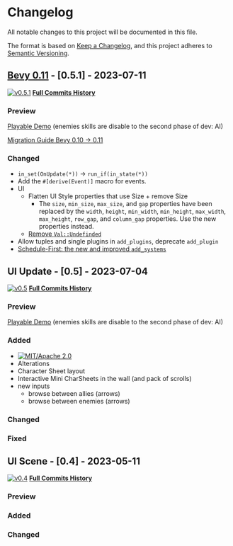 # Changelog

All notable changes to this project will be documented in this file.

The format is based on [Keep a Changelog](https://keepachangelog.com/en/1.0.0/),
and this project adheres to [Semantic Versioning](https://semver.org/spec/v2.0.0.html).

## [Bevy 0.11](https://bevyengine.org/learn/migration-guides/0.10-0.11/) - [0.5.1] - 2023-07-11

[![v0.5.1](https://img.shields.io/badge/v0.5.1-gray?style=flat&logo=github&logoColor=181717&link=https://github.com/Fabinistere/bevy_turn-based_combat/releases/tag/v0.5.1)](https://github.com/Fabinistere/bevy_turn-based_combat/releases/tag/v0.5.1)
[**Full Commits History**](https://github.com/Fabinistere/bevy_turn-based_combat/commits/v0.5.1)

<!-- TODO: Changelog -->
<!-- TODO: proper Release Description -->

### Preview

<!-- with a gif -->

[Playable Demo](https://fabinistere.github.io/bevy_turn-based_combat/) (enemies skills are disable to the second phase of dev: AI)

[Migration Guide Bevy 0.10 -> 0.11](https://bevyengine.org/learn/migration-guides/0.10-0.11/)
<!-- [Changlog Bevy Rapier 0.21 -> 0.22](https://github.com/dimforge/bevy_rapier/blob/master/CHANGELOG.md#0220-10-july-2023) -->

### Changed

- `in_set(OnUpdate(*))` -> `run_if(in_state(*))`
- Add the `#[derive(Event)]` macro for events.
- UI
  - Flatten UI Style properties that use Size + remove Size
    - The `size`, `min_size`, `max_size`, and `gap` properties have been replaced by the `width`, `height`, `min_width`, `min_height`, `max_width`, `max_height`, `row_gap`, and `column_gap` properties. Use the new properties instead.
  - [Remove `Val::Undefinded`](https://bevyengine.org/learn/migration-guides/0.10-0.11/#remove-val-undefined)
- Allow tuples and single plugins in `add_plugins`, deprecate `add_plugin`
- [Schedule-First: the new and improved `add_systems`](https://bevyengine.org/learn/migration-guides/0.10-0.11/#schedule-first-the-new-and-improved-add-systems)

## UI Update - [0.5] - 2023-07-04

[![v0.5](https://img.shields.io/badge/v0.5-gray?style=flat&logo=github&logoColor=181717&link=https://github.com/Fabinistere/bevy_turn-based_combat/releases/tag/v0.5)](https://github.com/Fabinistere/bevy_turn-based_combat/releases/tag/v0.5)
[**Full Commits History**](https://github.com/Fabinistere/bevy_turn-based_combat/commits/v0.5)

<!-- TODO: Changelog -->
<!-- TODO: proper Release Description -->

### Preview

<!-- with a gif -->

[Playable Demo](https://fabinistere.github.io/bevy_turn-based_combat/) (enemies skills are disable to the second phase of dev: AI)

### Added

- [![MIT/Apache 2.0](https://img.shields.io/badge/license-MIT%2FApache-blue.svg)](https://github.com/fabinistere/bevy_turn-based_combat#license)
- Alterations
- Character Sheet layout
- Interactive Mini CharSheets in the wall (and pack of scrolls)
- new inputs
  - browse between allies (arrows)
  - browse between enemies (arrows)

### Changed

### Fixed

## UI Scene - [0.4] - 2023-05-11

[![v0.4](https://img.shields.io/badge/v0.4-gray?style=flat&logo=github&logoColor=181717&link=https://github.com/Fabinistere/bevy_turn-based_combat/releases/tag/v0.4)](https://github.com/Fabinistere/bevy_turn-based_combat/releases/tag/v0.4)
[**Full Commits History**](https://github.com/Fabinistere/bevy_turn-based_combat/commits/v0.4)

### Preview

<!-- with a gif -->

### Added

### Changed
